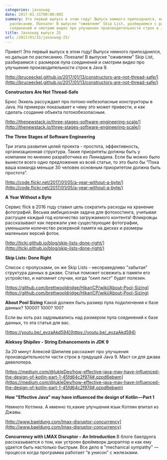 ```yaml
---
categories: javaswag
date: 2017-01-31T00:00:00Z
summary: Это первый выпуск в этом году! Выпуск немного припозднился, но дальше по
  расписанию. Поехали! В выпуске "оживляем" Skip List, разбираемся с размеров пула
  соединений и смотрим видео про улучшение производительности строк в Java 9.
title: Javaswag выпуск 25
url: /2017/01/31/javaswag-25/
---
```


Привет!
Это первый выпуск в этом году! Выпуск немного припозднился, но дальше по расписанию. Поехали!
В выпуске "оживляем" Skip List, разбираемся с размеров пула соединений и смотрим видео про улучшение производительности строк в Java 9.

[http://bruceeckel.github.io/2017/01/13/constructors-are-not-thread-safe/](http://bruceeckel.github.io/2017/01/13/constructors-are-not-thread-safe/)

**Constructors Are Not Thread-Safe**

Брюс Эккель рассуждает про потоко-небезопасные конструкторы в Java. На примерах показывает к чему это может привести, и как сделать создание объекта потокобезопасным.

[http://thenewstack.io/three-stages-software-engineering-scale/](http://thenewstack.io/three-stages-software-engineering-scale/)

**The Three Stages of Software Engineering**

Три этапа развития целей проекта - простота, эффективность, организационная структура. Такие приоритеты должны быть у компании по мнению разработчика из Линкадина. 
Если бы можно было вынести всего одно предложение из всей статьи, то это было бы "Пока ваша команда меньше 30 человек основным приоритетом должна быть простота".

[http://code.flickr.net/2017/01/05/a-year-without-a-byte/](http://code.flickr.net/2017/01/05/a-year-without-a-byte/)

**A Year Without a Byte**

Сервис flick в 2016 году ставил цель сократить расходы на хранение фотографий. Весьма амбициозная задача для фотохостинга, учитывая растущее каждый год количество загружаемого контента! Фликровцы рассказывают как пережали уже существующие фотографии, уменьшили количество резервной памяти на дисках и размеры маленьких версий фоток.

[http://ticki.github.io/blog/skip-lists-done-right/](http://ticki.github.io/blog/skip-lists-done-right/)

**Skip Lists: Done Right**

Список с пропусками, он же Skip Lists - несправедливо "забытая" структура данных в джаве. Статья поможет освежить в памяти его устройство, и напомнит случаи, когда “скип лист” будет полезен.

[https://github.com/brettwooldridge/HikariCP/wiki/About-Pool-Sizing](https://github.com/brettwooldridge/HikariCP/wiki/About-Pool-Sizing)

**About Pool Sizing**
Какой должен быть размер пула подключения к базе данных? 10000? 1000? 100? 

Если вы хоть раз задумывались над размером пула соединений к базе данных, то эта статья для вас.

[https://youtu.be/_evzaAkd594](https://youtu.be/_evzaAkd594)

**Aleksey Shipilev - String Enhancements in JDK 9**

За 20 минут Алексей Шипилев расскажет про улучшения производительности части строк в грядущей Java 9. Маст си для джава девелопера. 

[https://medium.com/@lukleDev/how-effective-java-may-have-influenced-the-design-of-kotlin-part-1-45fd64c2f974#.qzpd6ebwm](https://medium.com/@lukleDev/how-effective-java-may-have-influenced-the-design-of-kotlin-part-1-45fd64c2f974#.qzpd6ebwm)

**How "Effective Java" may have influenced the design of Kotlin — Part 1**

Немного Котлина. А именно то,какие улучшения язык Котлин впитал из Джавы.

[http://www.baeldung.com/lmax-disruptor-concurrency](http://www.baeldung.com/lmax-disruptor-concurrency)

**Concurrency with LMAX Disruptor – An Introduction**
В блоге баелдунга рассказывается о том, как устроен фреймворк дизраптор и как ему удается быть настолько быстрым. Все дело в "mechanical sympathy" — процессе когда программа работает “в унисон” с железками.

